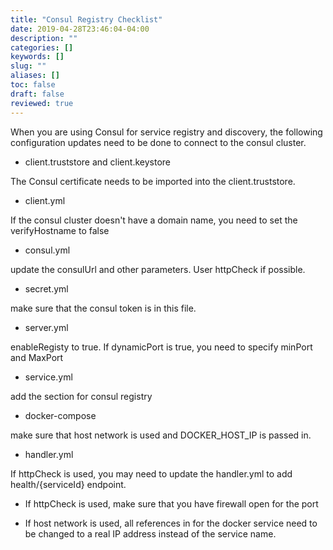 ```yaml
---
title: "Consul Registry Checklist"
date: 2019-04-28T23:46:04-04:00
description: ""
categories: []
keywords: []
slug: ""
aliases: []
toc: false
draft: false
reviewed: true
---
```


When you are using Consul for service registry and discovery, the following configuration updates need to be done to connect to the consul cluster. 

* client.truststore and client.keystore

The Consul certificate needs to be imported into the client.truststore. 

* client.yml

If the consul cluster doesn't have a domain name, you need to set the verifyHostname to false

* consul.yml

update the consulUrl and other parameters. User httpCheck if possible.

* secret.yml

make sure that the consul token is in this file.

* server.yml

enableRegisty to true.  If dynamicPort is true, you need to specify minPort and MaxPort

* service.yml

add the section for consul registry

* docker-compose

make sure that host network is used and DOCKER_HOST_IP is passed in.

* handler.yml

If httpCheck is used, you may need to update the handler.yml to add health/{serviceId} endpoint. 

* If httpCheck is used, make sure that you have firewall open for the port

* If host network is used, all references in for the docker service need to be changed to a real IP address instead of the service name. 


